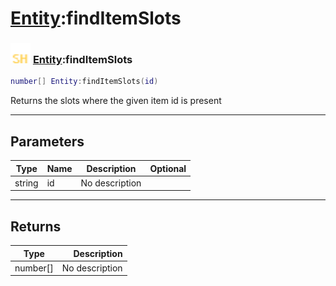 # [Entity](../entity/README.md):findItemSlots

### <img src="../../.gitbook/assets/shared.png" width="32" height="32" /> [Entity](../entity/README.md):findItemSlots

```lua
number[] Entity:findItemSlots(id)
```

Returns the slots where the given item id is present<br>

-----------------
## Parameters

| Type   | Name | Description | Optional |
| ------ | ---- | ----------- | -------: |
| string | id | No description |  |

-----------------
## Returns

| Type   | Description |
| ------ | ----------: |
| number[] | No description |
